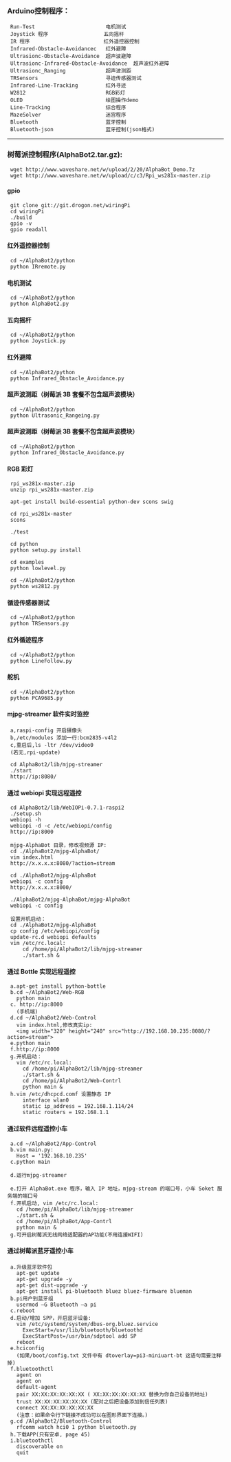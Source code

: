 <!--
author: hack0072008
head: http://www.etcunion.com/static/logo1_128x128.jpg
date: 2018-12-17
title: 树莓派3b+_控制模块列表
tags: alphaBot2,3b+
images: http://www.etcunion.com/static/logo1_128x128.jpg
category: 3b+
status: publish
summary: 树莓派3b+使用AlphaBot2各模块
-->





### Arduino控制程序：
     Run-Test                       电机测试
     Joystick 程序                  五向摇杆
     IR 程序                        红外遥控器控制
     Infrared-Obstacle-Avoidancec   红外避障
     Ultrasionc-Obstacle-Avoidance  超声波避障
     Ultrasionc-Infrared-Obstacle-Avoidance  超声波红外避障
     Ultrasionc_Ranging             超声波测距
     TRSensors                      寻迹传感器测试
     Infrared-Line-Tracking         红外寻迹
     W2812                          RGB彩灯
     OLED                           绘图操作demo
     Line-Tracking                  综合程序
     MazeSolver                     迷宫程序
     Bluetooth                      蓝牙控制
     Bluetooth-json                 蓝牙控制(json格式)

----

### 树莓派控制程序(AlphaBot2.tar.gz):
     wget http://www.waveshare.net/w/upload/2/20/AlphaBot_Demo.7z
     wget http://www.waveshare.net/w/upload/c/c3/Rpi_ws281x-master.zip
     
#### gpio
     git clone git://git.drogon.net/wiringPi
     cd wiringPi
     ./build
     gpio -v
     gpio readall
#### 红外遥控器控制
     cd ~/AlphaBot2/python
     python IRremote.py
#### 电机测试
     cd ~/AlphaBot2/python
     python AlphaBot2.py
#### 五向摇杆
     cd ~/AlphaBot2/python
     python Joystick.py
#### 红外避障
     cd ~/AlphaBot2/python
     python Infrared_Obstacle_Avoidance.py
#### 超声波测距（树莓派 3B 套餐不包含超声波模块）
     cd ~/AlphaBot2/python
     python Ultrasonic_Rangeing.py
#### 超声波测距（树莓派 3B 套餐不包含超声波模块）
     cd ~/AlphaBot2/python
     python Infrared_Obstacle_Avoidance.py
#### RGB 彩灯
     rpi_ws281x-master.zip
     unzip rpi_ws281x-master.zip
     
     apt-get install build-essential python-dev scons swig
     
     cd rpi_ws281x-master
     scons
     
     ./test
     
     cd python
     python setup.py install
     
     cd examples
     python lowlevel.py
     
     cd ~/AlphaBot2/python
     python ws2812.py
#### 循迹传感器测试
     cd ~/AlphaBot2/python
     python TRSensors.py
#### 红外循迹程序
     cd ~/AlphaBot2/python
     python LineFollow.py
#### 舵机
     cd ~/AlphaBot2/python
     python PCA9685.py
#### mjpg-streamer 软件实时监控
     a,raspi-config 开启摄像头
     b,/etc/modules 添加一行:bcm2835-v4l2
     c,重启后,ls -ltr /dev/video0
     (若无,rpi-update)
     
     cd AlphaBot2/lib/mjpg-streamer
     ./start
     http://ip:8080/
#### 通过 webiopi 实现远程遥控
     cd AlphaBot2/lib/WebIOPi-0.7.1-raspi2
     ./setup.sh
     webiopi -h
     webiopi -d -c /etc/webiopi/config
     http://ip:8000
     
     mjpg-AlphaBot 目录，修改视频源 IP:
     cd ./AlphaBot2/mjpg-AlphaBot/
     vim index.html
     http://x.x.x.x:8080/?action=stream
     
     cd ./AlphaBot2/mjpg-AlphaBot
     webiopi -c config
     http://x.x.x.x:8000/
     
     ./AlphaBot2/mjpg-AlphaBot/mjpg-AlphaBot
     webiopi -c config
     
     设置开机启动：
     cd ./AlphaBot2/mjpg-AlphaBot
     cp config /etc/webiopi/config
     update-rc.d webiopi defaults
     vim /etc/rc.local:
         cd /home/pi/AlphaBot2/lib/mjpg-streamer
         ./start.sh &
#### 通过 Bottle 实现远程遥控
     a.apt-get install python-bottle
     b.cd ~/AlphaBot2/Web-RGB
       python main
     c. http://ip:8000
       (手机端)
     d.cd ~/AlphaBot2/Web-Control
       vim index.html,修改真实ip:
       <img width="320" height="240" src="http://192.168.10.235:8080/?action=stream">
     e.python main
     f.http://ip:8000
     g.开机启动：
       vim /etc/rc.local:
         cd /home/pi/AlphaBot2/lib/mjpg-streamer
         ./start.sh &
         cd /home/pi/AlphaBot2/Web-Contrl
         python main &
     h.vim /etc/dhcpcd.comf 设置静态 IP
         interface wlan0
         static ip_address = 192.168.1.114/24
         static routers = 192.168.1.1
#### 通过软件远程遥控小车
     a.cd ~/AlphaBot2/App-Control
     b.vim main.py:
       Host = '192.168.10.235'
     c.python main
     
     d.运行mjpg-streamer
     
     e.打开 AlphaBot.exe 程序，输入 IP 地址，mjpg-stream 的端口号，小车 Soket 服务端的端口号
     f.开机启动, vim /etc/rc.local:
       cd /home/pi/AlphaBot/lib/mjpg-streamer
       ./start.sh &
       cd /home/pi/AlphaBot/App-Contrl
       python main &
     g.可开启树莓派无线网络适配器的AP功能(不用连接WIFI)
#### 通过树莓派蓝牙遥控小车
     a.升级蓝牙软件包
       apt-get update
       apt-get upgrade -y
       apt-get dist-upgrade -y
       apt-get install pi-bluetooth bluez bluez-firmware blueman
     b.pi用户到蓝牙组 
       usermod –G Bluetooth –a pi
     c.reboot
     d.启动/增加 SPP，开启蓝牙设备:
       vim /etc/systemd/system/dbus-org.bluez.service
         ExecStart=/usr/lib/bluetooth/bluetoothd
         ExecStartPost=/usr/bin/sdptool add SP
       reboot
     e.hciconfig
       (如果/boot/config.txt 文件中有 dtoverlay=pi3-miniuart-bt 这语句需要注释掉)
     f.bluetoothctl
       agent on
       agent on
       default-agent
       pair XX:XX:XX:XX:XX:XX ( XX:XX:XX:XX:XX:XX 替换为你自己设备的地址)
       trust XX:XX:XX:XX:XX:XX (配对之后把设备添加到信任列表)
       connect XX:XX:XX:XX:XX:XX
       (注意：如果命令行下链接不成功可以在图形界面下连接。)
     g.cd /AlphaBot2/Bluetooth-Control
       rfcomm watch hci0 1 python bluetooth.py
     h.下载APP(只有安卓, page 45)
     i.bluetoothctl
       discoverable on
       quit
      
      
      
      
